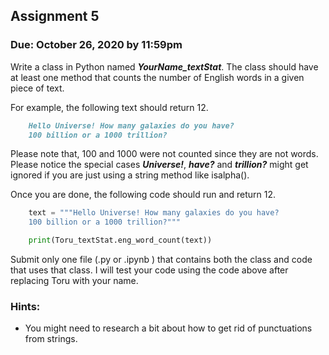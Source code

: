 ## Assignment 5
### Due: October 26, 2020 by 11:59pm


Write a class in Python named ***YourName_textStat***. The class should have at least one method that counts the number of English words in a given piece of text.


For example, the following text should return 12.


```Markdown
    Hello Universe! How many galaxies do you have? 
    100 billion or a 1000 trillion?
```


Please note that, 100 and 1000 were not counted since they are not words. Please notice the special cases ***Universe!***, ***have?*** and ***trillion?*** might get ignored if you are just using a string method like isalpha(). 


Once you are done, the following code should run and return 12.


```Python
    text = """Hello Universe! How many galaxies do you have? 
    100 billion or a 1000 trillion?"""

    print(Toru_textStat.eng_word_count(text))
```


Submit only one file (.py or .ipynb ) that contains both the class and code that uses that class. I will test your code using the code above after replacing Toru with your name.

### Hints:

* You might need to research a bit about how to get rid of punctuations from strings.